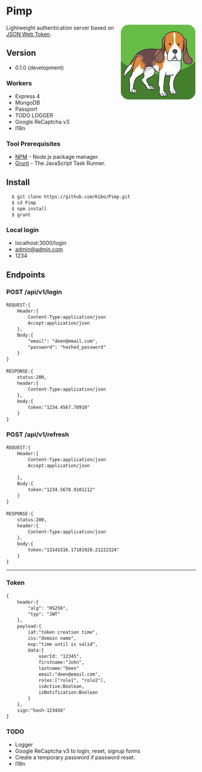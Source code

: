 # Pimp
<img align="right" src="https://raw.githubusercontent.com/Kibo/Pimp/master/public/img/pimp_logo_200.png">

Lightweight authentication server based on [JSON Web Token](https://jwt.io/introduction/).

## Version
- 0.1.0 (development)

### Workers
- Express 4
- MongoDB
- Passport
- TODO LOGGER
- Google ReCaptcha v3
- I18n

### Tool Prerequisites

- [NPM](https://npmjs.org) - Node.js package manager.
- [Grunt](http://gruntjs.com/) - The JavaScript Task Runner.

## Install
```
  $ git clone https://github.com/Kibo/Pimp.git
  $ cd Pimp
  $ npm install 
  $ grunt
```
### Local login
- localhost:3000/login
- admin@admin.com
- 1234

## Endpoints
### POST /api/v1/login
```
REQUEST:{
	Header:{
		Content-Type:application/json
		Accept:application/json
	},
	Body:{
		"email": "deen@email.com",
		"password": "hashed_password"
	}
}

RESPONSE:{
	status:200,
	header:{
		Content-Type:application/json
	},
	body:{		
		token:"1234.4567.78910"
	}
}
```

### POST /api/v1/refresh
```
REQUEST:{
	Header:{
		Content-Type:application/json
		Accept:application/json

	},
	Body:{
		token:"1234.5678.9101112" 
	}
}

RESPONSE:{
	status:200,
	header:{
		Content-Type:application/json
	},
	body:{		
		token:"13141516.17181920.21222324"
	}
}
```
***
### Token
```
{
	header:{
		"alg": "HS256",
		"typ": "JWT"
	},
	payload:{
		iat:"token creation time",
		iss:"domain name",
		exp:"time until is valid",
		data:{
			userId: "12345",
			firstname:"John",
			lastname:"Deen"
			email:"deen@email.com",
			roles:["role1", "role2"],
			isActive:Boolean,
			isNotification:Boolean
		}
    },
    sign:"hash-123456"
}
```

### TODO
- Logger
- Google ReCaptcha v3 to login, reset, signup forms
- Create a temporary password if password reset.
- I18n

